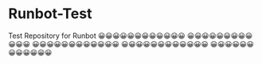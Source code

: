 # Runbot-Test
Test Repository for Runbot
😀😀😀😀😀😀😀😀😀😀😀😀
😀😀😀😀😀😀😀😀😀😀😀😀
😀😀😀😀😀😀😀😀😀😀😀😀
😀😀😀😀😀😀😀😀😀😀😀😀
😀😀😀😀😀😀😀😀😀😀😀😀

